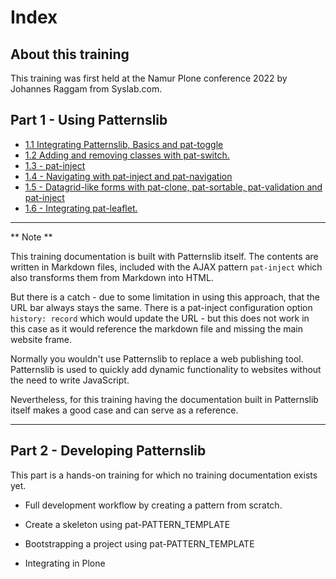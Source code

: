 # Index

## About this training

This training was first held at the Namur Plone conference 2022 by Johannes Raggam from Syslab.com.


## Part 1 - Using Patternslib

- <a href="./1.01/index.md" class="pat-inject" data-pat-inject="target: #content">
    1.1 Integrating Patternslib, Basics and pat-toggle
  </a>

- <a href="./1.02/index.md" class="pat-inject" data-pat-inject="target: #content">
    1.2 Adding and removing classes with pat-switch.
  </a>

- <a href="./1.03/index.md" class="pat-inject" data-pat-inject="target: #content">
    1.3 - pat-inject
  </a>

- <a href="./1.04/index.md" class="pat-inject" data-pat-inject="target: #content">
    1.4 - Navigating with pat-inject and pat-navigation
  </a>

- <a href="./1.05/index.md" class="pat-inject" data-pat-inject="target: #content">
    1.5 - Datagrid-like forms with pat-clone, pat-sortable, pat-validation and pat-inject
  </a>

- <a href="./1.06/index.md" class="pat-inject" data-pat-inject="target: #content">
    1.6 - Integrating pat-leaflet.
  </a>



---
** Note **

This training documentation is built with Patternslib itself.
The contents are written in Markdown files, included with the AJAX pattern `pat-inject` which also transforms them from Markdown into HTML.

But there is a catch - due to some limitation in using this approach, that the URL bar always stays the same.
There is a pat-inject configuration option `history: record` which would update the URL - but this does not work in this case as it would reference the markdown file and missing the main website frame.

Normally you wouldn't use Patternslib to replace a web publishing tool.
Patternslib is used to quickly add dynamic functionality to websites without the need to write JavaScript.

Nevertheless, for this training having the documentation built in Patternslib itself makes a good case and can serve as a reference.

---


## Part 2 - Developing Patternslib

This part is a hands-on training for which no training documentation exists yet.

- Full development workflow by creating a pattern from scratch.

- Create a skeleton using pat-PATTERN_TEMPLATE

- Bootstrapping a project using pat-PATTERN_TEMPLATE

- Integrating in Plone

